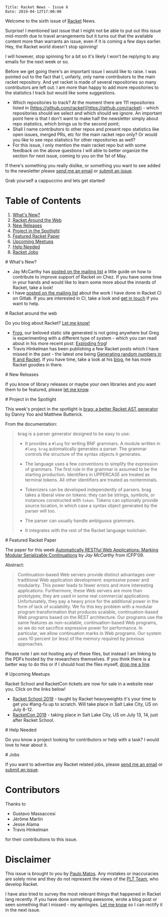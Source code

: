     Title: Racket News - Issue 6
    Date: 2019-04-12T17:00:00

Welcome to the sixth issue of [Racket](https://www.racket-lang.org) News. 

Surprise! I mentioned last issue that I might not be able to put out this issue mid-month due to travel arrangements but it turns out that the available content more than warrants an issue, even if it is coming a few days earlier. Hey, the Racket world doesn't stop spinning!

I will however, stop spinning for a bit so it's likely I won't be replying to any emails for the next week or so.

Before we get going there's an important issue I would like to raise. I was pointed out to the fact that I, unfairly, only name contributors to the main racket repository. And yet racket is made of several repositories so many contributors are left out. I am more than happy to add more repositories to the statistics I track but would like some suggestions. 

* Which repositories to track? At the moment there are 111 repositories listed in [https://github.com/racket](https://github.com/racket) - which repositories should we select and which should we ignore. An important point here is that I don't want to make half the newsletter simply about repo statistics,  which brings us to the second point;
* Shall I name contributors to other repos and present repo statistics like open issues, merged PRs, etc for the main racket repo only? Or would you like to see repo statistics for other repositories as well?
* For this issue, I only mention the main racket repo but with some feedback on the above questions I will able to better organize the section for next issue, coming to you on the 1st of May.

If there's something you really dislike, or something you want to see added to the newsletter please [send me an email](mailto:pmatos@linki.tools) or [submit an issue](https://github.com/racket-news/racket-news.github.io-src/issues).

Grab yourself a cappuccino and lets get started!

# Table of Contents

1. [What's New?](#whatsnew)
2. [Racket Around the Web](#aroundtheweb)
3. [New Releases](#newreleases)
4. [Project in the Spotlight](#spotlight)
5. [Featured Racket Paper](#featuredpaper)
6. [Upcoming Meetups](#meetups)
7. [Help Needed](#helpneeded)
8. [Racket Jobs](#jobs)

<div id='whatsnew'/>
# What's New?

* Jay McCarthy has [posted on the mailing list](https://groups.google.com/d/msg/racket-dev/HuX_KUY2vbY/uj0TryysBgAJ) a little guide on how to contribute to improve support of Racket on Chez. If you have some time in your hands and would like to learn some more about the innards of Racket, take a look! 
* I have [posted on the mailing list](https://groups.google.com/d/msg/racket-dev/9aXta95PxlM/EPtEe28uCAAJ) about the work I have done in Racket CI on Gitlab. If you are interested in CI, take a look and [get in touch](mailto:pmatos@linki.tools) if you want to help.

<div id='aroundtheweb'/>
# Racket around the web

Do you blog about Racket? [Let me know!](mailto:pmatos@linki.tools)

* [Frog](https://github.com/greghendershott/frog), our beloved static site generated is not going anywhere but Greg is experimenting with a different type of system - which you can read about in his more recent post: [Exploding frog](https://www.greghendershott.com/2019/04/exploding-frog.html)!
* Travis Hinkelman has been publishing a few Racket posts which I have missed in the past - the latest one being [Generating random numbers in R and Racket](https://www.travishinkelman.com/post/generating-random-numbers-r-racket/). If you have time, take a look at his [blog](https://www.travishinkelman.com/post/), he has more Racket goodies in there.

<div id='newreleases'/>
# New Releases

If you know of library releases or maybe your own libraries and you want them to be featured, please [let me know](mailto:pmatos@linki.tools).

<div id='spotlight'/>
# Project in the Spotlight

This week's project in the spotlight is [brag: a better Racket AST generator](https://github.com/mbutterick/brag) by Danny Yoo and Matthew Butterick.

From the documentation:

> brag is a parser generator designed to be easy to use:
>
> * It provides a `#lang` for writing BNF grammars. A module written in `#lang brag` automatically generates a parser. The grammar controls the structure of the syntax objects it generates.
>
> * The language uses a few conventions to simplify the expression of grammars. The first rule in the grammar is assumed to be the starting production. Identifiers in UPPERCASE are treated as terminal tokens. All other identifiers are treated as nonterminals.
>
> * Tokenizers can be developed independently of parsers. brag takes a liberal view on tokens: they can be strings, symbols, or instances constructed with `token`. Tokens can optionally provide source location, in which case a syntax object generated by the parser will too.
>
> * The parser can usually handle ambiguous grammars.
>
> * It integrates with the rest of the Racket language toolchain.

<div id='featuredpaper'/>
# Featured Racket Paper

The paper for this week [Automatically RESTful Web Applications: Marking Modular Serializable Continuations](http://jeapostrophe.github.io/home/static/icfp065-mccarthy.pdf) by *Jay McCarthy* from ICFP'09.

Abstract:

> Continuation-based Web servers provide distinct advantages over traditional  Web  application  development:  expressive  power  and modularity. This power leads to fewer errors and more interesting applications. Furthermore, these Web servers are more than prototypes; they are used in some real commercial applications. Unfortunately, they pay a heavy price for the additional power in the form of lack of scalability. 
> We fix this key problem with a modular program transformation that  produces  scalable,  continuation-based  Web  programs  based on  the REST architecture.  Our  programs  use  the  same  features as non-scalable, continuation-based Web programs, so we do not sacrifice expressive power for performance. In particular, we allow continuation marks in Web programs. Our system uses 10 percent (or less) of the memory required by previous approaches. 

Please note I am not hosting any of these files, but instead I am linking to the PDFs hosted by the researchers themselves. If you think there is a better way to do this or if I should host the files myself, [drop me a line](mailto:pmatos@linki.tools).

<div id='meetups'/>
# Upcoming Meetups

Racket School and RacketCon tickets are now for sale in a website near you. Click on the links below!

* [Racket School 2019](https://school.racket-lang.org/) - taught by Racket heavyweights it's your time to get you #lang-fu up to scratch. Will take place in Salt Lake City, US on July 8-12.
* [RacketCon 2019](https://con.racket-lang.org/) - taking place in Salt Lake City, US on July 13, 14, just after Racket School.

<div id='helpneeded'/>
# Help Needed

Do you know a project looking for contributors or help with a task? I would love to hear about it.

<div id='jobs'/>
# Jobs

If you want to advertise any Racket related jobs, please [send me an email](mailto:pmatos@linki.tools) or [submit an issue](https://github.com/racket-news/racket-news.github.io-src/issues).

# Contributors

Thanks to 

* Gustavo Massaccesi
* Jérôme Martin
* Jesse Alama
* Travis Hinkelman

for their contributions to this issue.

# Disclaimer

This issue is brought to you by [Paulo Matos](mailto:pmatos@linki.tools). Any mistakes or inaccuracies are solely mine and
they do not represent the views of the [PLT Team](http://www.racket-lang.org/team.html), who develop Racket.

I have also tried to survey the most relevant things that happened in Racket lang recently. If you have done something awesome, wrote a blog post or seen something that I missed - my apologies. [Let me know](mailto:pmatos@linki.tools) so I can rectify it in the next issue.
